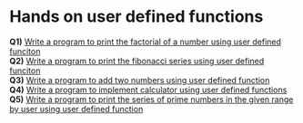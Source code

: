 # Hands on user defined functions
**Q1)** [Write a program to print the factorial of a number using user defined funciton](https://github.com/bishtanuj/python/blob/main/Functions/factorial_function.py)<br>
**Q2)** [Write a program to print the fibonacci series using user defined funciton](https://github.com/bishtanuj/python/blob/main/Functions/fibonacci_funciton.py)<br>
**Q3)** [Write a program to add two numbers using user defined function](https://github.com/bishtanuj/python/blob/main/Functions/add_function.py)<br>
**Q4)** [Write a program to implement calculator using user defined functions](https://github.com/bishtanuj/python/blob/main/Functions/calculator_function.py)<br>
**Q5)** [Write a program to print the series of prime numbers in the given range by user using user defined function](https://github.com/bishtanuj/python/blob/main/Functions/prime_number_series.py)<br>
